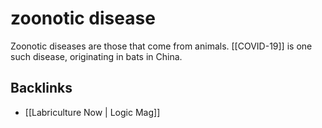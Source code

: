 # zoonotic disease

Zoonotic diseases are those that come from animals. [[COVID-19]] is one such disease, originating in bats in China.


## Backlinks

-   [[Labriculture Now | Logic Mag]]
